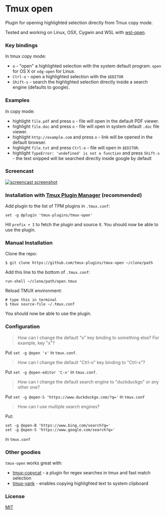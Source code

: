# Tmux open

Plugin for opening highlighted selection directly from Tmux copy mode.

Tested and working on Linux, OSX, Cygwin and WSL with [wsl-open](https://github.com/4U6U57/wsl-open).

### Key bindings

In tmux copy mode:

- `o` - "open" a highlighted selection with the system default program. `open`
    for OS X or `xdg-open` for Linux.
- `Ctrl-o` - open a highlighted selection with the `$EDITOR`
- `Shift-s` - search the highlighted selection directly inside a search engine (defaults to google).

### Examples

In copy mode:

- highlight `file.pdf` and press `o` - file will open in the default PDF viewer.
- highlight `file.doc` and press `o` - file will open in system default `.doc`
  file viewer.
- highlight `http://example.com` and press `o` - link will be opened in the
  default browser.
- highlight `file.txt` and press `Ctrl-o` - file will open in `$EDITOR`.
- highlight `TypeError: 'undefined' is not a function` and press `Shift-s` - the text snipped will be searched directly inside google by default

### Screencast

[![screencast screenshot](/video/screencast_img.png)](http://vimeo.com/102455265)

### Installation with [Tmux Plugin Manager](https://github.com/tmux-plugins/tpm) (recommended)

Add plugin to the list of TPM plugins in `.tmux.conf`:

    set -g @plugin 'tmux-plugins/tmux-open'

Hit `prefix + I` to fetch the plugin and source it. You should now be able to
use the plugin.

### Manual Installation

Clone the repo:

    $ git clone https://github.com/tmux-plugins/tmux-open ~/clone/path

Add this line to the bottom of `.tmux.conf`:

    run-shell ~/clone/path/open.tmux

Reload TMUX environment:

    # type this in terminal
    $ tmux source-file ~/.tmux.conf

You should now be able to use the plugin.

### Configuration

> How can I change the default "o" key binding to something else? For example,
> key "x"?

Put `set -g @open 'x'` in `tmux.conf`.

> How can I change the default "Ctrl-o" key binding to "Ctrl-x"?

Put `set -g @open-editor 'C-x'` in `tmux.conf`.

> How can I change the default search engine to "duckduckgo" or any other one?

Put `set -g @open-S 'https://www.duckduckgo.com/?q='` in `tmux.conf`

> How can I use multiple search engines?

Put:

```
set -g @open-B 'https://www.bing.com/search?q='
set -g @open-S 'https://www.google.com/search?q='
```

in `tmux.conf`

### Other goodies

`tmux-open` works great with:

- [tmux-copycat](https://github.com/tmux-plugins/tmux-copycat) - a plugin for
  regex searches in tmux and fast match selection
- [tmux-yank](https://github.com/tmux-plugins/tmux-yank) - enables copying
  highlighted text to system clipboard

### License

[MIT](LICENSE.md)
